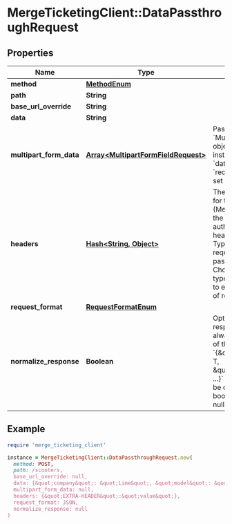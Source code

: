 # MergeTicketingClient::DataPassthroughRequest

## Properties

| Name                    | Type                                                                       | Description                                                                                                                                                                                                                            | Notes      |
| ----------------------- | -------------------------------------------------------------------------- | -------------------------------------------------------------------------------------------------------------------------------------------------------------------------------------------------------------------------------------- | ---------- |
| **method**              | [**MethodEnum**](MethodEnum.md)                                            |                                                                                                                                                                                                                                        |            |
| **path**                | **String**                                                                 |                                                                                                                                                                                                                                        |            |
| **base_url_override**   | **String**                                                                 |                                                                                                                                                                                                                                        | [optional] |
| **data**                | **String**                                                                 |                                                                                                                                                                                                                                        | [optional] |
| **multipart_form_data** | [**Array&lt;MultipartFormFieldRequest&gt;**](MultipartFormFieldRequest.md) | Pass an array of &#x60;MultipartFormField&#x60; objects in here instead of using the &#x60;data&#x60; param if &#x60;request_format&#x60; is set to &#x60;MULTIPART&#x60;.                                                             | [optional] |
| **headers**             | [**Hash&lt;String, Object&gt;**](Object.md)                                | The headers to use for the request (Merge will handle the account&#39;s authorization headers). &#x60;Content-Type&#x60; header is required for passthrough. Choose content type corresponding to expected format of receiving server. | [optional] |
| **request_format**      | [**RequestFormatEnum**](RequestFormatEnum.md)                              |                                                                                                                                                                                                                                        | [optional] |
| **normalize_response**  | **Boolean**                                                                | Optional. If true, the response will always be an object of the form &#x60;{\&quot;type\&quot;: T, \&quot;value\&quot;: ...}&#x60; where &#x60;T&#x60; will be one of &#x60;string, boolean, number, null, array, object&#x60;.        | [optional] |

## Example

```ruby
require 'merge_ticketing_client'

instance = MergeTicketingClient::DataPassthroughRequest.new(
  method: POST,
  path: /scooters,
  base_url_override: null,
  data: {&quot;company&quot;: &quot;Lime&quot;, &quot;model&quot;: &quot;Gen 2.5&quot;},
  multipart_form_data: null,
  headers: {&quot;EXTRA-HEADER&quot;:&quot;value&quot;},
  request_format: JSON,
  normalize_response: null
)
```
